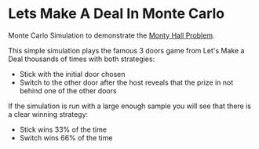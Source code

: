 # Lets Make A Deal In Monte Carlo
Monte Carlo Simulation to demonstrate the [Monty Hall Problem](https://en.wikipedia.org/wiki/Monty_Hall_problem).

This simple simulation plays the famous 3 doors game from Let's Make a Deal thousands of times with both strategies:
* Stick with the initial door chosen
* Switch to the other door after the host reveals that the prize in not behind one of the other doors

If the simulation is run with a large enough sample you will see that there is a clear winning strategy:
* Stick wins 33% of the time
* Switch wins 66% of the time

